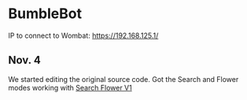 # BumbleBot

IP to connect to Wombat: https://192.168.125.1/

## Nov. 4
We started editing the original source code.
Got the Search and Flower modes working with [Search Flower V1](search%20flower%20v1)
